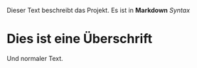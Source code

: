 Dieser Text beschreibt das Projekt.
Es ist in **Markdown** *Syntax*
# Dies ist eine Überschrift
Und normaler Text.
